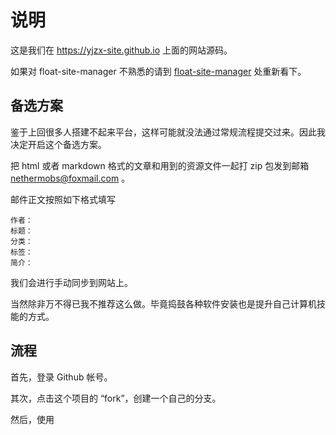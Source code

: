 # 说明

这是我们在 <https://yjzx-site.github.io> 上面的网站源码。

如果对 float-site-manager 不熟悉的请到 [float-site-manager](https://github.com/floatingblocks/float-site-manager) 处重新看下。

## 备选方案

鉴于上回很多人搭建不起来平台，这样可能就没法通过常规流程提交过来。因此我决定开启这个备选方案。

把 html 或者 markdown 格式的文章和用到的资源文件一起打 zip 包发到邮箱 nethermobs@foxmail.com 。

邮件正文按照如下格式填写

``` text
作者：
标题：
分类：
标签：
简介：
```

我们会进行手动同步到网站上。

当然除非万不得已我不推荐这么做。毕竟捣鼓各种软件安装也是提升自己计算机技能的方式。

## 流程

首先，登录 Github 帐号。

其次，点击这个项目的 “fork”，创建一个自己的分支。

然后，使用
